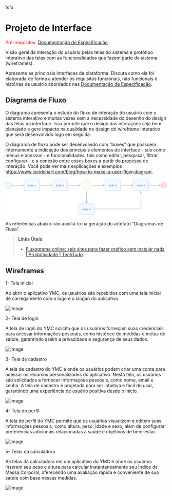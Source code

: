fsfa
# Projeto de Interface

<span style="color:red">Pré-requisitos: <a href="2-Especificação do Projeto.md"> Documentação de Especificação</a></span>

Visão geral da interação do usuário pelas telas do sistema e protótipo interativo das telas com as funcionalidades que fazem parte do sistema (wireframes).

 Apresente as principais interfaces da plataforma. Discuta como ela foi elaborada de forma a atender os requisitos funcionais, não funcionais e histórias de usuário abordados nas <a href="2-Especificação do Projeto.md"> Documentação de Especificação</a>.

## Diagrama de Fluxo

O diagrama apresenta o estudo do fluxo de interação do usuário com o sistema interativo e  muitas vezes sem a necessidade do desenho do design das telas da interface. Isso permite que o design das interações seja bem planejado e gere impacto na qualidade no design do wireframe interativo que será desenvolvido logo em seguida.

O diagrama de fluxo pode ser desenvolvido com “boxes” que possuem internamente a indicação dos principais elementos de interface - tais como menus e acessos - e funcionalidades, tais como editar, pesquisar, filtrar, configurar - e a conexão entre esses boxes a partir do processo de interação. Você pode ver mais explicações e exemplos https://www.lucidchart.com/blog/how-to-make-a-user-flow-diagram.

![Exemplo de Diagrama de Fluxo](img/diagramafluxo2.jpg)

As referências abaixo irão auxiliá-lo na geração do artefato “Diagramas de Fluxo”.

> **Links Úteis**:
> - [Fluxograma online: seis sites para fazer gráfico sem instalar nada | Produtividade | TechTudo](https://www.techtudo.com.br/listas/2019/03/fluxograma-online-seis-sites-para-fazer-grafico-sem-instalar-nada.ghtml)

## Wireframes

1- Tela inicial

Ao abrir o aplicativo YMC, os usuários são recebidos com uma tela inicial de carregamento com o logo e o slogan do aplicativo.

![image](https://github.com/ICEI-PUC-Minas-PMV-ADS/ads-2024-1-e3-proj-mov-t5-pmv-ads-2024-1-e3-proj-pesoperfil/assets/133606402/6f6df9c5-41b6-4912-8fc7-3ed67f92bb59)

2- Tela de login

A tela de login do YMC solicita que os usuários forneçam suas credenciais para acessar informações pessoais, como histórico de medidas e metas de saúde, garantindo assim a privacidade e segurança de seus dados.

![image](https://github.com/ICEI-PUC-Minas-PMV-ADS/ads-2024-1-e3-proj-mov-t5-pmv-ads-2024-1-e3-proj-pesoperfil/assets/133606402/1ccfdafa-7dbf-496c-9346-e5dc3d69d729)

3- Tela de cadastro


A tela de cadastro do YMC é onde os usuários podem criar uma conta para acessar os recursos personalizados do aplicativo. Nesta tela, os usuários são solicitados a fornecer informações pessoais, como nome, email e senha. A tela de cadastro é projetada para ser intuitiva e fácil de usar, garantindo uma experiência de usuário positiva desde o início.

![image](https://github.com/ICEI-PUC-Minas-PMV-ADS/ads-2024-1-e3-proj-mov-t5-pmv-ads-2024-1-e3-proj-pesoperfil/assets/133606402/046444c0-675c-4edb-b9c5-2a8145b86123)

4- Tela do perfil

A tela de perfil do YMC permite que os usuários visualizem e editem suas informações pessoais, como altura, peso, idade e sexo, além de configurar preferências adicionais relacionadas à saúde e objetivos de bem-estar.

![image](https://github.com/ICEI-PUC-Minas-PMV-ADS/ads-2024-1-e3-proj-mov-t5-pmv-ads-2024-1-e3-proj-pesoperfil/assets/133606402/4834278c-93d7-4e5b-9f76-a33702320bde)

5- Telas da calculadora

As telas da calculadora em um aplicativo do YMC é onde os usuários inserem seu peso e altura para calcular instantaneamente seu Índice de Massa Corporal, oferecendo uma avaliação rápida e conveniente de sua saúde com base nessas medidas.

![image](https://github.com/ICEI-PUC-Minas-PMV-ADS/ads-2024-1-e3-proj-mov-t5-pmv-ads-2024-1-e3-proj-pesoperfil/assets/133606402/efc93199-0612-4c15-b46f-56ea2d320159)

